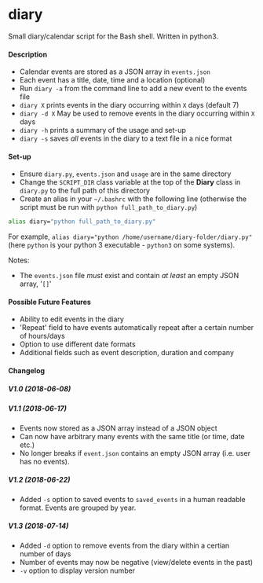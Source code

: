 # diary
Small diary/calendar script for the Bash shell. Written in python3.

#### Description
- Calendar events are stored as a JSON array in `events.json`
- Each event has a title, date, time and a location (optional)
- Run `diary -a` from the command line to add a new event to the events file
- `diary X` prints events in the diary occurring within `X` days (default 7)
- `diary -d X` May be used to remove events in the diary occurring within `X` days
- `diary -h` prints a summary of the usage and set-up
- `diary -s` saves _all_ events in the diary to a text file in a nice format

#### Set-up
- Ensure `diary.py`, `events.json` and `usage` are in the same directory
- Change the `SCRIPT_DIR` class variable at the top of the **Diary** class in `diary.py` to the full path of this directory
- Create an alias in your `~/.bashrc` with the following line (otherwise the script must be run with `python full_path_to_diary.py`)
```sh
alias diary="python full_path_to_diary.py"
```
For example, `alias diary="python /home/username/diary-folder/diary.py"` 
(here `python` is your python 3 executable - `python3` on some systems). 

Notes: 
- The `events.json` file _must_ exist and contain _at least_ an empty JSON array, '`[]`'
#### Possible Future Features
- Ability to edit events in the diary
- 'Repeat' field to have events automatically repeat after a certain number of hours/days
- Option to use different date formats
- Additional fields such as event description, duration and company

#### Changelog
##### V1.0 (2018-06-08)
##### V1.1 (2018-06-17)
- Events now stored as a JSON array instead of a JSON object
- Can now have arbitrary many events with the same title (or time, date etc.)
- No longer breaks if `event.json` contains an empty JSON array (i.e. user has no events).
##### V1.2 (2018-06-22)
- Added `-s` option to saved events to `saved_events` in a human readable format. Events are grouped by year.
##### V1.3 (2018-07-14)
- Added `-d` option to remove events from the diary within a certian number of days
- Number of events may now be negative (view/delete events in the past)
- `-v` option to display version number
